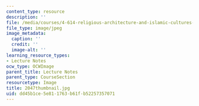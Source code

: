 ```yaml
---
content_type: resource
description: ''
file: /media/courses/4-614-religious-architecture-and-islamic-cultures-fall-2002/dd45b1ce5e811763b61fb52257357071_2047thumbnail.jpg
file_type: image/jpeg
image_metadata:
  caption: ''
  credit: ''
  image-alt: ''
learning_resource_types:
- Lecture Notes
ocw_type: OCWImage
parent_title: Lecture Notes
parent_type: CourseSection
resourcetype: Image
title: 2047thumbnail.jpg
uid: dd45b1ce-5e81-1763-b61f-b52257357071
---
```


